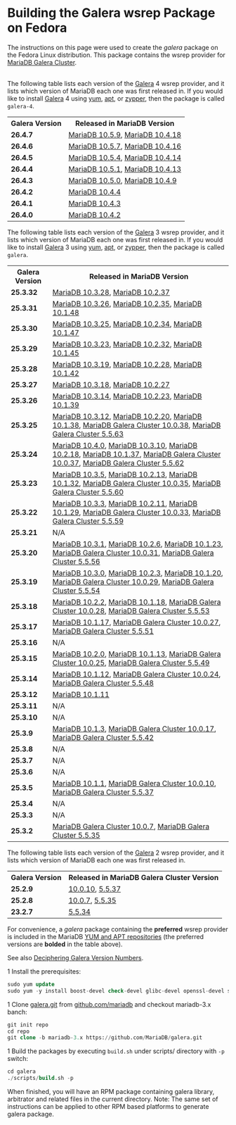 # Building the Galera wsrep Package on Fedora

The instructions on this page were used to create the <em>galera</em> package on the Fedora Linux distribution. This package contains the wsrep provider for [MariaDB Galera Cluster](/kb/en/galera/).
<br><br>

The following table lists each version of the [Galera](/kb/en/galera/) 4 wsrep provider, and it lists which version of MariaDB each one was first released in. If you would like to install [Galera](/kb/en/galera/) 4 using [yum](/mariadb-administration/getting-installing-and-upgrading-mariadb/binary-packages/rpm/yum/), [apt](/kb/en/installing-mariadb-deb-files/#installing-mariadb-with-apt), or [zypper](/mariadb-administration/getting-installing-and-upgrading-mariadb/binary-packages/rpm/installing-mariadb-with-zypper/), then the package is called `galera-4`.

<table><tbody><tr><th>Galera Version</th><th>Released in MariaDB Version</th></tr>
<tr><td><strong>26.4.7</strong></td><td><a href="/kb/en/mariadb-1059-release-notes/">MariaDB 10.5.9</a>, <a href="/kb/en/mariadb-10418-release-notes/">MariaDB 10.4.18</a></td></tr>
<tr><td><strong>26.4.6</strong></td><td><a href="/kb/en/mariadb-1057-release-notes/">MariaDB 10.5.7</a>, <a href="/kb/en/mariadb-10416-release-notes/">MariaDB 10.4.16</a></td></tr>
<tr><td><strong>26.4.5</strong></td><td><a href="/kb/en/mariadb-1054-release-notes/">MariaDB 10.5.4</a>, <a href="/kb/en/mariadb-10414-release-notes/">MariaDB 10.4.14</a></td></tr>
<tr><td><strong>26.4.4</strong></td><td><a href="/kb/en/mariadb-1051-release-notes/">MariaDB 10.5.1</a>, <a href="/kb/en/mariadb-10413-release-notes/">MariaDB 10.4.13</a></td></tr>
<tr><td><strong>26.4.3</strong></td><td><a href="/kb/en/mariadb-1050-release-notes/">MariaDB 10.5.0</a>, <a href="/kb/en/mariadb-1049-release-notes/">MariaDB 10.4.9</a></td></tr>
<tr><td><strong>26.4.2</strong></td><td><a href="/kb/en/mariadb-1044-release-notes/">MariaDB 10.4.4</a></td></tr>
<tr><td><strong>26.4.1</strong></td><td><a href="/kb/en/mariadb-1043-release-notes/">MariaDB 10.4.3</a></td></tr>
<tr><td><strong>26.4.0</strong></td><td><a href="/kb/en/mariadb-1042-release-notes/">MariaDB 10.4.2</a></td></tr>
</tbody></table>

The following table lists each version of the [Galera](/kb/en/galera/) 3 wsrep provider, and it lists which version of MariaDB each one was first released in. If you would like to install [Galera](/kb/en/galera/) 3 using [yum](/mariadb-administration/getting-installing-and-upgrading-mariadb/binary-packages/rpm/yum/), [apt](/kb/en/installing-mariadb-deb-files/#installing-mariadb-with-apt), or [zypper](/mariadb-administration/getting-installing-and-upgrading-mariadb/binary-packages/rpm/installing-mariadb-with-zypper/), then the package is called `galera`.

<table><tbody><tr><th>Galera Version</th><th>Released in MariaDB Version</th></tr>
<tr><td><strong>25.3.32</strong></td><td><a href="/kb/en/mariadb-10328-release-notes/">MariaDB 10.3.28</a>, <a href="/kb/en/mariadb-10237-release-notes/">MariaDB 10.2.37</a></td></tr>
<tr><td><strong>25.3.31</strong></td><td><a href="/kb/en/mariadb-10326-release-notes/">MariaDB 10.3.26</a>, <a href="/kb/en/mariadb-10235-release-notes/">MariaDB 10.2.35</a>, <a href="/kb/en/mariadb-10148-release-notes/">MariaDB 10.1.48</a></td></tr>
<tr><td><strong>25.3.30</strong></td><td><a href="/kb/en/mariadb-10325-release-notes/">MariaDB 10.3.25</a>, <a href="/kb/en/mariadb-10234-release-notes/">MariaDB 10.2.34</a>, <a href="/kb/en/mariadb-10147-release-notes/">MariaDB 10.1.47</a></td></tr>
<tr><td><strong>25.3.29</strong></td><td><a href="/kb/en/mariadb-10323-release-notes/">MariaDB 10.3.23</a>, <a href="/kb/en/mariadb-10232-release-notes/">MariaDB 10.2.32</a>, <a href="/kb/en/mariadb-10145-release-notes/">MariaDB 10.1.45</a></td></tr>
<tr><td><strong>25.3.28</strong></td><td><a href="/kb/en/mariadb-10319-release-notes/">MariaDB 10.3.19</a>, <a href="/kb/en/mariadb-10228-release-notes/">MariaDB 10.2.28</a>, <a href="/kb/en/mariadb-10142-release-notes/">MariaDB 10.1.42</a></td></tr>
<tr><td><strong>25.3.27</strong></td><td><a href="/kb/en/mariadb-10318-release-notes/">MariaDB 10.3.18</a>, <a href="/kb/en/mariadb-10227-release-notes/">MariaDB 10.2.27</a></td></tr>
<tr><td><strong>25.3.26</strong></td><td><a href="/kb/en/mariadb-10314-release-notes/">MariaDB 10.3.14</a>, <a href="/kb/en/mariadb-10223-release-notes/">MariaDB 10.2.23</a>, <a href="/kb/en/mariadb-10139-release-notes/">MariaDB 10.1.39</a></td></tr>
<tr><td><strong>25.3.25</strong></td><td><a href="/kb/en/mariadb-10312-release-notes/">MariaDB 10.3.12</a>, <a href="/kb/en/mariadb-10220-release-notes/">MariaDB 10.2.20</a>, <a href="/kb/en/mariadb-10138-release-notes/">MariaDB 10.1.38</a>, <a href="/kb/en/mariadb-galera-cluster-10038-release-notes/">MariaDB Galera Cluster 10.0.38</a>, <a href="/kb/en/mariadb-galera-cluster-5563-release-notes/">MariaDB Galera Cluster 5.5.63</a></td></tr>
<tr><td><strong>25.3.24</strong></td><td><a href="/kb/en/mariadb-1040-release-notes/">MariaDB 10.4.0</a>, <a href="/kb/en/mariadb-10310-release-notes/">MariaDB 10.3.10</a>, <a href="/kb/en/mariadb-10218-release-notes/">MariaDB 10.2.18</a>, <a href="/kb/en/mariadb-10137-release-notes/">MariaDB 10.1.37</a>, <a href="/kb/en/mariadb-galera-cluster-10037-release-notes/">MariaDB Galera Cluster 10.0.37</a>, <a href="/kb/en/mariadb-galera-cluster-5562-release-notes/">MariaDB Galera Cluster 5.5.62</a></td></tr>
<tr><td><strong>25.3.23</strong></td><td><a href="/kb/en/mariadb-1035-release-notes/">MariaDB 10.3.5</a>, <a href="/kb/en/mariadb-10213-release-notes/">MariaDB 10.2.13</a>, <a href="/kb/en/mariadb-10132-release-notes/">MariaDB 10.1.32</a>, <a href="/kb/en/mariadb-galera-cluster-10035-release-notes/">MariaDB Galera Cluster 10.0.35</a>, <a href="/kb/en/mariadb-galera-cluster-5560-release-notes/">MariaDB Galera Cluster 5.5.60</a></td></tr>
<tr><td><strong>25.3.22</strong></td><td><a href="/kb/en/mariadb-1033-release-notes/">MariaDB 10.3.3</a>, <a href="/kb/en/mariadb-10211-release-notes/">MariaDB 10.2.11</a>, <a href="/kb/en/mariadb-10129-release-notes/">MariaDB 10.1.29</a>, <a href="/kb/en/mariadb-galera-cluster-10033-release-notes/">MariaDB Galera Cluster 10.0.33</a>, <a href="/kb/en/mariadb-galera-cluster-5559-release-notes/">MariaDB Galera Cluster 5.5.59</a></td></tr>
<tr><td><strong>25.3.21</strong></td><td>N/A</td></tr>
<tr><td><strong>25.3.20</strong></td><td><a href="/kb/en/mariadb-1031-release-notes/">MariaDB 10.3.1</a>, <a href="/kb/en/mariadb-1026-release-notes/">MariaDB 10.2.6</a>, <a href="/kb/en/mariadb-10123-release-notes/">MariaDB 10.1.23</a>, <a href="/kb/en/mariadb-galera-cluster-10031-release-notes/">MariaDB Galera Cluster 10.0.31</a>, <a href="/kb/en/mariadb-galera-cluster-5556-release-notes/">MariaDB Galera Cluster 5.5.56</a></td></tr>
<tr><td><strong>25.3.19</strong></td><td><a href="/kb/en/mariadb-1030-release-notes/">MariaDB 10.3.0</a>, <a href="/kb/en/mariadb-1023-release-notes/">MariaDB 10.2.3</a>, <a href="/kb/en/mariadb-10120-release-notes/">MariaDB 10.1.20</a>, <a href="/kb/en/mariadb-galera-cluster-10029-release-notes/">MariaDB Galera Cluster 10.0.29</a>, <a href="/kb/en/mariadb-galera-cluster-5554-release-notes/">MariaDB Galera Cluster 5.5.54</a></td></tr>
<tr><td><strong>25.3.18</strong></td><td><a href="/kb/en/mariadb-1022-release-notes/">MariaDB 10.2.2</a>, <a href="/kb/en/mariadb-10118-release-notes/">MariaDB 10.1.18</a>, <a href="/kb/en/mariadb-galera-cluster-10028-release-notes/">MariaDB Galera Cluster 10.0.28</a>, <a href="/kb/en/mariadb-galera-cluster-5553-release-notes/">MariaDB Galera Cluster 5.5.53</a></td></tr>
<tr><td><strong>25.3.17</strong></td><td><a href="/kb/en/mariadb-10117-release-notes/">MariaDB 10.1.17</a>, <a href="/kb/en/mariadb-galera-cluster-10027-release-notes/">MariaDB Galera Cluster 10.0.27</a>, <a href="/kb/en/mariadb-galera-cluster-5551-release-notes/">MariaDB Galera Cluster 5.5.51</a></td></tr>
<tr><td><strong>25.3.16</strong></td><td>N/A</td></tr>
<tr><td><strong>25.3.15</strong></td><td><a href="/kb/en/mariadb-1020-release-notes/">MariaDB 10.2.0</a>, <a href="/kb/en/mariadb-10113-release-notes/">MariaDB 10.1.13</a>, <a href="/kb/en/mariadb-galera-cluster-10025-release-notes/">MariaDB Galera Cluster 10.0.25</a>, <a href="/kb/en/mariadb-galera-cluster-5549-release-notes/">MariaDB Galera Cluster 5.5.49</a></td></tr>
<tr><td><strong>25.3.14</strong></td><td><a href="/kb/en/mariadb-10112-release-notes/">MariaDB 10.1.12</a>, <a href="/kb/en/mariadb-galera-cluster-10024-release-notes/">MariaDB Galera Cluster 10.0.24</a>, <a href="/kb/en/mariadb-galera-cluster-5548-release-notes/">MariaDB Galera Cluster 5.5.48</a></td></tr>
<tr><td><strong>25.3.12</strong></td><td><a href="/kb/en/mariadb-10111-release-notes/">MariaDB 10.1.11</a></td></tr>
<tr><td><strong>25.3.11</strong></td><td>N/A</td></tr>
<tr><td><strong>25.3.10</strong></td><td>N/A</td></tr>
<tr><td><strong>25.3.9</strong></td><td><a href="/kb/en/mariadb-1013-release-notes/">MariaDB 10.1.3</a>, <a href="/kb/en/mariadb-galera-cluster-10017-release-notes/">MariaDB Galera Cluster 10.0.17</a>, <a href="/kb/en/mariadb-galera-cluster-5542-release-notes/">MariaDB Galera Cluster 5.5.42</a></td></tr>
<tr><td><strong>25.3.8</strong></td><td>N/A</td></tr>
<tr><td><strong>25.3.7</strong></td><td>N/A</td></tr>
<tr><td><strong>25.3.6</strong></td><td>N/A</td></tr>
<tr><td><strong>25.3.5</strong></td><td><a href="/kb/en/mariadb-1011-release-notes/">MariaDB 10.1.1</a>, <a href="/kb/en/mariadb-galera-cluster-10010-release-notes/">MariaDB Galera Cluster 10.0.10</a>, <a href="/kb/en/mariadb-galera-cluster-5537-release-notes/">MariaDB Galera Cluster 5.5.37</a></td></tr>
<tr><td><strong>25.3.4</strong></td><td>N/A</td></tr>
<tr><td><strong>25.3.3</strong></td><td>N/A</td></tr>
<tr><td><strong>25.3.2</strong></td><td><a href="/kb/en/mariadb-galera-cluster-1007-release-notes/">MariaDB Galera Cluster 10.0.7</a>,   <a href="/kb/en/mariadb-galera-cluster-5535-release-notes/">MariaDB Galera Cluster 5.5.35</a></td></tr>
</tbody></table>

The following table lists each version of the [Galera](/kb/en/galera/) 2 wsrep provider, and it lists which version of MariaDB each one was first released in.

<table><tbody><tr><th>Galera Version</th><th>Released in MariaDB Galera Cluster Version</th></tr>
<tr><td><strong>25.2.9</strong></td><td><a href="/kb/en/mariadb-galera-cluster-10010-release-notes/">10.0.10</a>, <a href="/kb/en/mariadb-galera-cluster-5537-release-notes/">5.5.37</a></td></tr>
<tr><td><strong>25.2.8</strong></td><td><a href="/kb/en/mariadb-galera-cluster-1007-release-notes/">10.0.7</a>,   <a href="/kb/en/mariadb-galera-cluster-5535-release-notes/">5.5.35</a></td></tr>
<tr><td><strong>23.2.7</strong></td><td><a href="/kb/en/mariadb-galera-cluster-5534-release-notes/">5.5.34</a></td></tr>
</tbody></table>

For convenience, a <em>galera</em> package containing the <strong>preferred</strong> wsrep provider
is included in the MariaDB
[YUM and APT repositories](https://downloads.mariadb.org/mariadb/repositories/)
(the preferred versions are <strong>bolded</strong> in the table above).

See also [Deciphering Galera Version Numbers](https://mariadb.com/blog/deciphering-galera-version-numbers).

1 Install the prerequisites:

```sql
sudo yum update
sudo yum -y install boost-devel check-devel glibc-devel openssl-devel scons
```

1 Clone [galera.git](https://github.com/mariadb/galera) from [github.com/mariadb](https://github.com/mariadb) and checkout mariadb-3.x banch:

```sql
git init repo
cd repo
git clone -b mariadb-3.x https://github.com/MariaDB/galera.git
```

1 Build the packages by executing `build.sh` under scripts/ directory with `-p` switch:

```sql
cd galera
./scripts/build.sh -p
```

When finished, you will have an RPM package containing galera library, arbitrator and related files in the current directory. Note: The same set of instructions can be applied to other RPM based platforms to generate galera package.